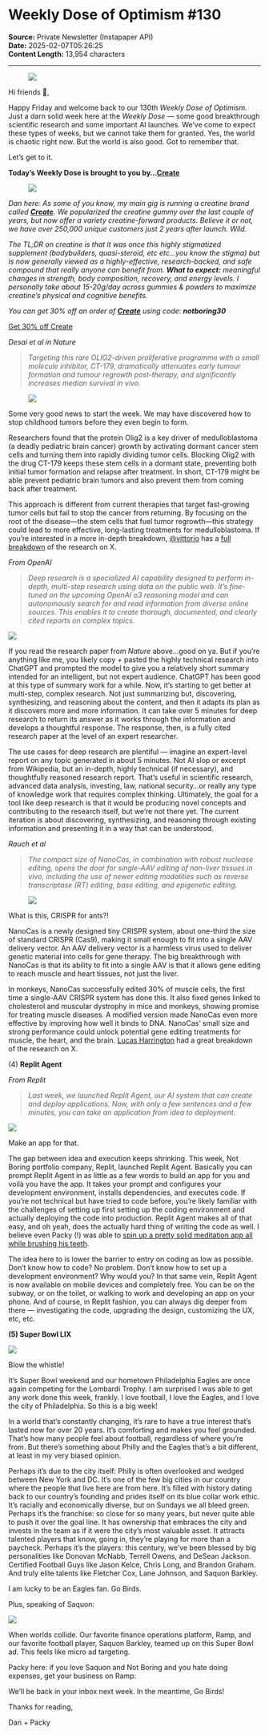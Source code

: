 # Weekly Dose of Optimism #130

**Source:** Private Newsletter (Instapaper API)  
**Date:** 2025-02-07T05:26:25  
**Content Length:** 13,954 characters

---

<div><div><figure><a href="https://substack.com/redirect/51be738a-453f-46a7-998a-0788eea6a632?j=eyJ1IjoiOXAwZ3QifQ.gb8J5T7GnA_ZlNuaMZjmlXXepKbqOsa8-6m8ExkRNpU"><img src="https://substackcdn.com/image/fetch/w_1100,c_limit,f_auto,q_auto:good,fl_progressive:steep/https%3A%2F%2Fsubstack-post-media.s3.amazonaws.com%2Fpublic%2Fimages%2F0d2cda65-e5cb-4fa2-a8ab-b8ff92b972bf_1200x600.png"></a></figure></div><p>Hi friends 👋,</p><p><span>Happy Friday and welcome back to our 130th </span><em>Weekly Dose of Optimism. </em><span>Just a darn solid week here at the </span><em>Weekly Dose — </em><span>some good breakthrough scientific research and some important AI launches. We’ve come to expect these types of weeks, but we cannot take them for granted. Yes, the world is chaotic right now. But the world is also good. Got to remember that.</span></p><p>Let’s get to it.</p><p><strong><span>Today’s Weekly Dose is brought to you by…</span><a href="https://substack.com/redirect/94b6fa70-46e6-4452-a1db-379c18efc196?j=eyJ1IjoiOXAwZ3QifQ.gb8J5T7GnA_ZlNuaMZjmlXXepKbqOsa8-6m8ExkRNpU">Create</a></strong></p><div><figure><a href="https://substack.com/redirect/94b6fa70-46e6-4452-a1db-379c18efc196?j=eyJ1IjoiOXAwZ3QifQ.gb8J5T7GnA_ZlNuaMZjmlXXepKbqOsa8-6m8ExkRNpU"><img src="https://substackcdn.com/image/fetch/w_1100,c_limit,f_auto,q_auto:good,fl_progressive:steep/https%3A%2F%2Fsubstack-post-media.s3.amazonaws.com%2Fpublic%2Fimages%2F2cfe34f8-f49b-481d-9646-a6449f0c6cd5_1991x718.png"></a></figure></div><p><em><span>Dan here: As some of you know, my main gig is running a creatine brand called </span><strong><a href="https://substack.com/redirect/94b6fa70-46e6-4452-a1db-379c18efc196?j=eyJ1IjoiOXAwZ3QifQ.gb8J5T7GnA_ZlNuaMZjmlXXepKbqOsa8-6m8ExkRNpU">Create</a></strong><span>. We popularized the creatine gummy over the last couple of years, but now offer a variety creatine-forward products. Believe it or not, we have over 250,000 unique customers just 2 years after launch. Wild. </span></em></p><p><em><span>The TL;DR on creatine is that it was once this highly stigmatized supplement (bodybuilders, quasi-steroid, etc etc…you know the stigma) but is now generally viewed as a highly-effective, research-backed, and safe compound that really anyone can benefit from. </span><strong>What to expect:</strong><span> meaningful changes in strength, body composition, recovery, and energy levels. I personally take about 15-20g/day across gummies &amp; powders to maximize creatine’s physical and cognitive benefits.</span></em></p><p><em><span>You can get 30% off an order of </span><strong><a href="https://substack.com/redirect/94b6fa70-46e6-4452-a1db-379c18efc196?j=eyJ1IjoiOXAwZ3QifQ.gb8J5T7GnA_ZlNuaMZjmlXXepKbqOsa8-6m8ExkRNpU">Create</a></strong><span> using code: </span><strong>notboring30</strong></em></p><p><a href="https://substack.com/redirect/94b6fa70-46e6-4452-a1db-379c18efc196?j=eyJ1IjoiOXAwZ3QifQ.gb8J5T7GnA_ZlNuaMZjmlXXepKbqOsa8-6m8ExkRNpU"><span>Get 30% off Create</span></a></p><p><em>Desai et al in Nature</em></p><blockquote><p><em>Targeting this rare OLIG2-driven proliferative programme with a small molecule inhibitor, CT-179, dramatically attenuates early tumour formation and tumour regrowth post-therapy, and significantly increases median survival in vivo.</em></p></blockquote><div><figure><a href="https://substack.com/redirect/7191538d-dc3b-470c-b4ac-dcbcddf9f451?j=eyJ1IjoiOXAwZ3QifQ.gb8J5T7GnA_ZlNuaMZjmlXXepKbqOsa8-6m8ExkRNpU"><img src="https://substackcdn.com/image/fetch/w_1100,c_limit,f_auto,q_auto:good,fl_progressive:steep/https%3A%2F%2Fsubstack-post-media.s3.amazonaws.com%2Fpublic%2Fimages%2F648d5810-66fa-47a8-82d6-ca35670ae96c_1200x579.jpeg"></a></figure></div><p>Some very good news to start the week. We may have discovered how to stop childhood tumors before they even begin to form.</p><p>Researchers found that the protein Olig2 is a key driver of medulloblastoma (a deadly pediatric brain cancer) growth by activating dormant cancer stem cells and turning them into rapidly dividing tumor cells. Blocking Olig2 with the drug CT-179 keeps these stem cells in a dormant state, preventing both initial tumor formation and relapse after treatment. In short, CT-179 might be able prevent pediatric brain tumors and also prevent them from coming back after treatment. </p><p><span>This approach is different from current therapies that target fast-growing tumor cells but fail to stop the cancer from returning. By focusing on the root of the disease—the stem cells that fuel tumor regrowth—this strategy could lead to more effective, long-lasting treatments for medulloblastoma. If you’re interested in a more in-depth breakdown, </span><a href="https://substack.com/redirect/0572d732-7dc9-4eb2-b235-b78135bfbb75?j=eyJ1IjoiOXAwZ3QifQ.gb8J5T7GnA_ZlNuaMZjmlXXepKbqOsa8-6m8ExkRNpU">@vittorio</a><span> has a </span><a href="https://substack.com/redirect/30978779-5dca-44ee-ada1-240487375ff6?j=eyJ1IjoiOXAwZ3QifQ.gb8J5T7GnA_ZlNuaMZjmlXXepKbqOsa8-6m8ExkRNpU">full breakdown</a><span> of the research on X.</span></p><p><em>From OpenAI</em></p><blockquote><p><em>Deep research is a specialized AI capability designed to perform in-depth, multi-step research using data on the public web. It’s fine-tuned on the upcoming OpenAI o3 reasoning model and can autonomously search for and read information from diverse online sources. This enables it to create thorough, documented, and clearly cited reports on complex topics.</em></p></blockquote><a href="https://substack.com/redirect/119065b5-866b-4b7e-a883-a936b138f3d4?j=eyJ1IjoiOXAwZ3QifQ.gb8J5T7GnA_ZlNuaMZjmlXXepKbqOsa8-6m8ExkRNpU"><img src="https://substackcdn.com/image/youtube/w_728,c_limit/l_youtube_play_qyqt8q,w_120/YkCDVn3_wiw"></a><p><span>If you read the research paper from </span><em>Nature </em><span>above…good on ya. But if you’re anything like me, you likely copy + pasted the highly technical research into ChatGPT and prompted the model to give you a relatively short summary intended for an intelligent, but not expert audience. ChatGPT has been good at this type of summary work for a while. Now, it’s starting to get better at multi-step, complex research. Not just summarizing but, discovering, synthesizing, and reasoning about the content, and then it adapts its plan as it discovers more and more information. It can take over 5 minutes for deep research to return its answer as it works through the information and develops a thoughtful response. The response, then, is a fully cited research paper at the level of an expert researcher.</span></p><p>The use cases for deep research are plentiful — imagine an expert-level report on any topic generated in about 5 minutes. Not AI slop or excerpt from Wikipedia, but an in-depth, highly technical (if necessary), and thoughtfully reasoned research report. That’s useful in scientific research, advanced data analysis, investing, law, national security…or really any type of knowledge work that requires complex thinking. Ultimately, the goal for a tool like deep research is that it would be producing novel concepts and contributing to the research itself, but we’re not there yet. The current iteration is about discovering, synthesizing, and reasoning through existing information and presenting it in a way that can be understood.</p><p><em>Rauch et al</em></p><blockquote><p><em>The compact size of NanoCas, in combination with robust nuclease editing, opens the door for single-AAV editing of non-liver tissues in vivo, including the use of newer editing modalities such as reverse transcriptase (RT) editing, base editing, and epigenetic editing.</em></p></blockquote><div><figure><a href="https://substack.com/redirect/b3c1a954-b5c5-4026-b2bf-adcbbd38137e?j=eyJ1IjoiOXAwZ3QifQ.gb8J5T7GnA_ZlNuaMZjmlXXepKbqOsa8-6m8ExkRNpU"><img src="https://substackcdn.com/image/fetch/w_1100,c_limit,f_auto,q_auto:good,fl_progressive:steep/https%3A%2F%2Fsubstack-post-media.s3.amazonaws.com%2Fpublic%2Fimages%2F06bd8977-1024-4fde-8b21-daa72c721329_1200x821.jpeg"></a></figure></div><p>What is this, CRISPR for ants?!</p><p>NanoCas is a newly designed tiny CRISPR system, about one-third the size of standard CRISPR (Cas9), making it small enough to fit into a single AAV delivery vector. An AAV delivery vector is a harmless virus used to deliver genetic material into cells for gene therapy. The big breakthrough with NanoCas is that its ability to fit into a single AAV is that it allows gene editing to reach muscle and heart tissues, not just the liver.</p><p><span>In monkeys, NanoCas successfully edited 30% of muscle cells, the first time a single-AAV CRISPR system has done this. It also fixed genes linked to cholesterol and muscular dystrophy in mice and monkeys, showing promise for treating muscle diseases. A modified version made NanoCas even more effective by improving how well it binds to DNA. NanoCas’ small size and strong performance could unlock potential gene editing treatments for muscle, the heart, and the brain. </span><a href="https://substack.com/redirect/fc977f2a-b96f-4016-a71f-cbf93c17963e?j=eyJ1IjoiOXAwZ3QifQ.gb8J5T7GnA_ZlNuaMZjmlXXepKbqOsa8-6m8ExkRNpU">Lucas Harrington</a><span> had a great breakdown of the research on X.</span></p><p><span>(4) </span><strong>Replit Agent</strong></p><p><em>From Replit</em></p><blockquote><p><em>Last week, we launched Replit Agent, our AI system that can create and deploy applications. Now, with only a few sentences and a few minutes, you can take an application from idea to deployment.</em></p></blockquote><a href="https://substack.com/redirect/9bd58cf2-64fa-478d-966f-722d2ab917ad?j=eyJ1IjoiOXAwZ3QifQ.gb8J5T7GnA_ZlNuaMZjmlXXepKbqOsa8-6m8ExkRNpU"><img src="https://substackcdn.com/image/youtube/w_728,c_limit/l_youtube_play_qyqt8q,w_120/4zd9hzngFwY"></a><p>Make an app for that.</p><p><span>The gap between idea and execution keeps shrinking. This week, Not Boring portfolio company, Replit, launched Replit Agent. Basically you can prompt Replit Agent in as little as a few words to build an app for you and voilà you have the app. It takes your prompt and configures your development environment, installs dependencies, and executes code. If you’re not technical but have tried to code before, you’re likely familiar with the challenges of setting up first setting up the coding environment and actually deploying the code into production. Replit Agent makes all of that easy, and oh yeah, does the actually hard thing of writing the code as well. I believe even Packy (!) was able to </span><a href="https://substack.com/redirect/5c42e522-6030-4cd3-9021-071b9fa531d7?j=eyJ1IjoiOXAwZ3QifQ.gb8J5T7GnA_ZlNuaMZjmlXXepKbqOsa8-6m8ExkRNpU">spin up a pretty solid meditation app all while brushing his teeth</a><span>.</span></p><p>The idea here to is lower the barrier to entry on coding as low as possible. Don’t know how to code? No problem. Don’t know how to set up a development environment? Why would you? In that same vein, Replit Agent is now available on mobile devices and completely free. You can be on the subway, or on the toilet, or walking to work and developing an app on your phone. And of course, in Replit fashion, you can always dig deeper from there — investigating the code, upgrading the design, customizing the UX, etc, etc.</p><p><strong>(5) Super Bowl LIX</strong></p><a href="https://substack.com/redirect/16d16404-b938-47d7-bfdd-b5946d4a3b9b?j=eyJ1IjoiOXAwZ3QifQ.gb8J5T7GnA_ZlNuaMZjmlXXepKbqOsa8-6m8ExkRNpU"><img src="https://substackcdn.com/image/youtube/w_728,c_limit/l_youtube_play_qyqt8q,w_120/laIftZrzhGY"></a><p>Blow the whistle!</p><p>It’s Super Bowl weekend and our hometown Philadelphia Eagles are once again competing for the Lombardi Trophy. I am surprised I was able to get any work done this week, frankly. I love football, I love the Eagles, and I love the city of Philadelphia. So this is a big week!</p><p>In a world that’s constantly changing, it’s rare to have a true interest that’s lasted now for over 20 years. It’s comforting and makes you feel grounded. That’s how many people feel about football, regardless of where you’re from. But there’s something about Philly and the Eagles that’s a bit different, at least in my very biased opinion.</p><p>Perhaps it’s due to the city itself: Philly is often overlooked and wedged between New York and DC. It’s one of the few big cities in our country where the people that live here are from here. It’s filled with history dating back to our country’s founding and prides itself on its blue collar work ethic. It’s racially and economically diverse, but on Sundays we all bleed green. Perhaps it’s the franchise: so close for so many years, but never quite able to push it over the goal line. It has ownership that embraces the city and invests in the team as if it were the city’s most valuable asset. It attracts talented players that know, going in, they’re playing for more than a paycheck. Perhaps it’s the players: this century, we’ve been blessed by big personalities like Donovan McNabb, Terrell Owens, and DeSean Jackson. Certified Football Guys like Jason Kelce, Chris Long, and Brandon Graham. And truly elite talents like Fletcher Cox, Lane Johnson, and Saquon Barkley.</p><p>I am lucky to be an Eagles fan. Go Birds.</p><p>Plus, speaking of Saquon:</p><a href="https://substack.com/redirect/3beeb40c-23f7-4dab-96da-2ad043a7ee64?j=eyJ1IjoiOXAwZ3QifQ.gb8J5T7GnA_ZlNuaMZjmlXXepKbqOsa8-6m8ExkRNpU"><img src="https://substackcdn.com/image/youtube/w_728,c_limit/l_youtube_play_qyqt8q,w_120/p1Tgsy7D0Jg"></a><p>When worlds collide. Our favorite finance operations platform, Ramp, and our favorite football player, Saquon Barkley, teamed up on this Super Bowl ad. This feels like micro ad targeting. </p><p>Packy here: if you love Saquon and Not Boring and you hate doing expenses, get your business on Ramp:</p><p>We’ll be back in your inbox next week. In the meantime, Go Birds!</p><p>Thanks for reading,</p><p>Dan + Packy</p></div>
